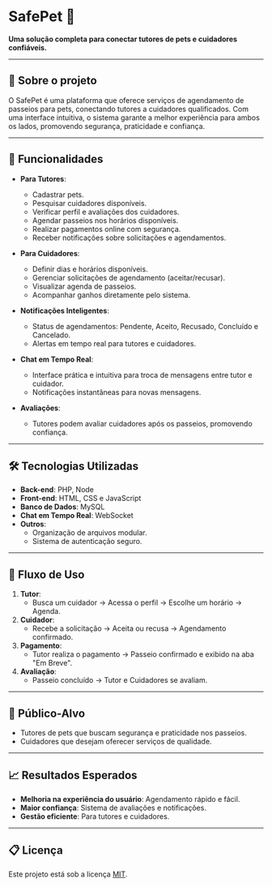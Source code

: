 # SafePet 🐾  
**Uma solução completa para conectar tutores de pets e cuidadores confiáveis.**

---

## 🚀 Sobre o projeto  
O SafePet é uma plataforma que oferece serviços de agendamento de passeios para pets, conectando tutores a cuidadores qualificados. Com uma interface intuitiva, o sistema garante a melhor experiência para ambos os lados, promovendo segurança, praticidade e confiança.

---

## 🌟 Funcionalidades  

- **Para Tutores**:
  - Cadastrar pets.
  - Pesquisar cuidadores disponíveis.  
  - Verificar perfil e avaliações dos cuidadores.  
  - Agendar passeios nos horários disponíveis.  
  - Realizar pagamentos online com segurança.  
  - Receber notificações sobre solicitações e agendamentos.  

- **Para Cuidadores**:  
  - Definir dias e horários disponíveis.  
  - Gerenciar solicitações de agendamento (aceitar/recusar).  
  - Visualizar agenda de passeios.  
  - Acompanhar ganhos diretamente pelo sistema.  

- **Notificações Inteligentes**:  
  - Status de agendamentos: Pendente, Aceito, Recusado, Concluído e Cancelado.  
  - Alertas em tempo real para tutores e cuidadores.

- **Chat em Tempo Real**:  
  - Interface prática e intuitiva para troca de mensagens entre tutor e cuidador.
  - Notificações instantâneas para novas mensagens.
    
- **Avaliações**:  
  - Tutores podem avaliar cuidadores após os passeios, promovendo confiança.  

---

## 🛠️ Tecnologias Utilizadas  

- **Back-end**: PHP, Node
- **Front-end**: HTML, CSS e JavaScript  
- **Banco de Dados**: MySQL
- **Chat em Tempo Real**: WebSocket
- **Outros**:  
  - Organização de arquivos modular.  
  - Sistema de autenticação seguro.  

---

## 🚶 Fluxo de Uso  

1. **Tutor**:  
   - Busca um cuidador -> Acessa o perfil -> Escolhe um horário -> Agenda.  
2. **Cuidador**:  
   - Recebe a solicitação -> Aceita ou recusa -> Agendamento confirmado.  
3. **Pagamento**:  
   - Tutor realiza o pagamento -> Passeio confirmado e exibido na aba "Em Breve".
4. **Avaliação**:  
   - Passeio concluído -> Tutor e Cuidadores se avaliam.
---

## 🤝 Público-Alvo  

- Tutores de pets que buscam segurança e praticidade nos passeios.  
- Cuidadores que desejam oferecer serviços de qualidade.  

---

## 📈 Resultados Esperados  

- **Melhoria na experiência do usuário**: Agendamento rápido e fácil.  
- **Maior confiança**: Sistema de avaliações e notificações.  
- **Gestão eficiente**: Para tutores e cuidadores.  

---

## 📋 Licença  

Este projeto está sob a licença [MIT](LICENSE).  
